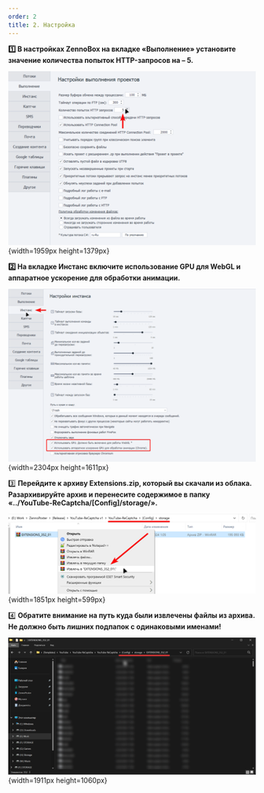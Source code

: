 ```yaml
---
order: 2
title: 2. Настройка
---
```


**1️⃣ В настройках ZennoBox на вкладке «Выполнение» установите значение количества попыток HTTP-запросов на – 5.**

![](./ustanovka-5-2.png){width=1959px height=1379px}



**2️⃣ На вкладке Инстанс включите использование GPU для WebGL и аппаратное ускорение для обработки анимации.**

![](./ustanovka-6-2.png){width=2304px height=1611px}



3️⃣ **Перейдите к архиву Extensions.zip, который вы скачали из облака. Разархивируйте архив и перенесите содержимое в папку «../YouTube-ReCaptcha/\[Config\]/storage/».**

![](./ustanovka-7-2.png){width=1851px height=599px}

 

4️⃣ **Обратите внимание на путь куда были извлечены файлы из архива. Не должно быть лишних подпапок с одинаковыми именами!**

![](./setup.png){width=1911px height=1060px}